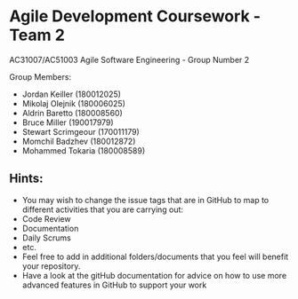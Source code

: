 # Agile Development Coursework - Team 2
AC31007/AC51003 Agile Software Engineering - Group Number 2

Group Members:
- Jordan Keiller (180012025)
- Mikolaj Olejnik (180006025)
- Aldrin Baretto (180008560)
- Bruce Miller (190017979)
- Stewart Scrimgeour (170011179)
- Momchil Badzhev (180012872)
- Mohammed Tokaria (180008589)

## Hints:
- You may wish to change the issue tags that are in GitHub to map to different activities that you are carrying out:
 - Code Review
 - Documentation
 - Daily Scrums
 - etc.
- Feel free to add in additional folders/documents that you feel will benefit your repository.
- Have a look at the gitHub documentation for advice on how to use more advanced features in GitHub to support your work
